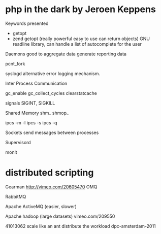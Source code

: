 php in the dark by Jeroen Keppens
=================================

Keywords presented

* getopt
* zend getopt (really powerful easy to use can return objects)
GNU readline library, can handle a list of autocomplete for the user

Daemons
good to aggregate data
generate reporting data


pcnt_fork

syslogd alternative error logging mechanism.


Inter Process Communication

gc_enable
gc_collect_cycles
clearstatcache

signals
SIGINT, SIGKILL


Shared Memory
shm_
shmop_


ipcs -m -l
ipcs -s
ipcs -q

Sockets send messages between processes

Supervisord

monit

distributed scripting
=====================

Gearman
http://vimeo.com/20605470
OMQ

RabbitMQ

Apache ActiveMQ (easier, slower)

Apache hadoop (large datasets)
vimeo.com/209550

41013062
scale like an ant distribute the workload dpc-amsterdam-2011
